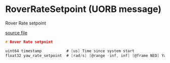 # RoverRateSetpoint (UORB message)

Rover Rate setpoint

[source file](https://github.com/PX4/PX4-Autopilot/blob/main/msg/RoverRateSetpoint.msg)

```c
# Rover Rate setpoint

uint64 timestamp           # [us] Time since system start
float32 yaw_rate_setpoint  # [rad/s] [@range -inf, inf] [@frame NED] Yaw rate setpoint

```
